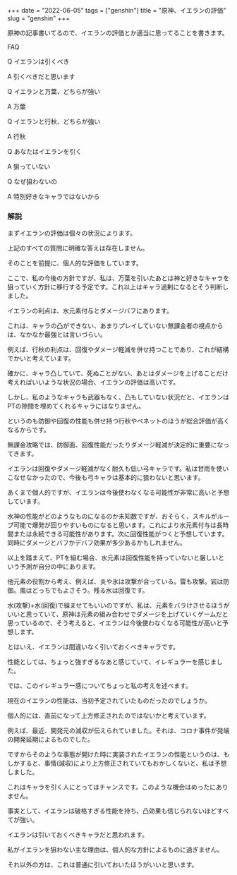 +++
date = "2022-06-05"
tags = ["genshin"]
title = "原神、イエランの評価"
slug = "genshin"
+++

原神の記事書いてるので、イエランの評価とか適当に思ってることを書きます。

FAQ

Q イエランは引くべき

A 引くべきだと思います

Q イエランと万葉、どちらが強い

A 万葉

Q イエランと行秋、どちらが強い

A 行秋

Q あなたはイエランを引く

A 狙っていない

Q なぜ狙わないの

A 特別好きなキャラではないから

### 解説

まずイエランの評価は個々の状況によります。

上記のすべての質問に明確な答えは存在しません。

そのことを前提に、個人的な評価をしています。

ここで、私の今後の方針ですが、私は、万葉を引いたあとは神と好きなキャラを狙っていく方針に移行する予定です。これ以上はキャラ過剰になるとそう判断しました。

イエランの利点は、水元素付与とダメージバフにあります。

これは、キャラの凸ができない、あまりプレイしていない無課金者の視点からは、なかなか最強とは言いづらい。

例えば、行秋の利点は、回復やダメージ軽減を併せ持つことであり、これが結構でかいと考えています。

確かに、キャラ凸していて、死ぬことがない、あとはダメージを上げることだけ考えればいいような状況の場合、イエランの評価は高いです。

しかし、私のようなキャラも武器もなく、凸もしていない状況だと、イエランはPTの隙間を埋めてくれるキャラにはなりません。

というのも防御や回復の性能も併せ持つ行秋やベネットのほうが総合評価が高くなるからです。

無課金攻略では、防御面、回復性能だったりダメージ軽減が決定的に重要になってきます。

イエランは回復やダメージ軽減がなく耐久も低い弓キャラです。私は甘雨を使いこなせなかったので、今後も弓キャラは基本的に狙わないと思います。

あくまで個人的ですが、イエランは今後使わなくなる可能性が非常に高いと予想しています。

水神の性能がどのようなものになるのか未知数ですが、おそらく、スキルがループ可能で爆発が回りやすいものになると思います。これにより水元素付与は長時間または永続できる可能性があります。次に回復性能がつくと予想しています。同時にダメージとバフかデバフ効果が多少あるかもしれません。

以上を踏まえて、PTを組む場合、水元素は回復性能を持っていないと厳しいという予測が自分の中にあります。

他元素の役割から考え、例えば、炎や氷は攻撃が合っている。雷も攻撃。岩は防御。風はどっちでもよさそう。残る水は回復です。

水(攻撃)+水(回復)で組ませてもいいのですが、私は、元素をバラけさせるほうがいいと思っていて、原神は元素の組み合わせでダメージを上げていくゲームだと思っているので、そう考えると、イエランは今後使わなくなる可能性が高いと予想します。

とはいえ、イエランは間違いなく引いておくべきキャラです。

性能としては、ちょっと強すぎるなあと感じていて、イレギュラーを感じました。

では、このイレギュラー感についてちょっと私の考えを述べます。

現在のイエランの性能は、当初予定されていたものだったのでしょうか。

個人的には、直前になって上方修正されたのではないかと考えています。

例えば、最近、開発元の減収が伝えられていました。それは、コロナ事件が発端の開発延期によるものでした。

ですからそのような事態が開けた時に実装されたイエランの性能というのは、もしかすると、事情(減収)により上方修正されていてもおかしくないと、私は予想しました。

これはキャラを引く人にとってはチャンスです。このような機会はめったにありません。

事実として、イエランは破格すぎる性能を持ち、凸効果も信じられないほどすべてが強い。

イエランは引いておくべきキャラだと思われます。

私がイエランを狙わない主な理由は、個人的な方針によるものに過ぎません。

それ以外の方は、これは普通に引いておいたほうがいいと思います。

